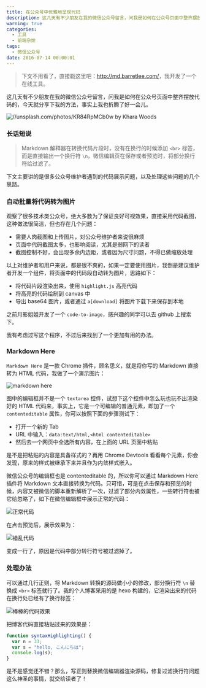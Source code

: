 ```yaml
---
title: 在公众号中优雅地呈现代码
description: 这几天有不少朋友在我的微信公众号留言，问我是如何在公众号页面中整齐摆放代码的，今天就分享下我的方法，事实上我也折腾了好一会儿。
warning: true
categories:
  - 工具
  - 前端杂烩
tags:
  - 微信公众号
date: 2016-07-14 00:00:01
---
```


> 下文不用看了，直接戳这里吧：<a href="http://md.barretlee.com/" target="_blank">http://md.barretlee.com/</a>，我开发了一个在线工具。

这几天有不少朋友在我的微信公众号留言，问我是如何在公众号页面中整齐摆放代码的，今天就分享下我的方法，事实上我也折腾了好一会儿。

![//unsplash.com/photos/KR84RpMCb0w by Khara Woods](../blogimgs/2016/07/14/6c0378f8gw1f5spwap82oj20p00dwacl.jpg)<!--<source src="https://ww1.sinaimg.cn/large/6c0378f8gw1f5spwap82oj20p00dwacl.jpg">-->

<!--more-->

### 长话短说

> Markdown 解释器在转换代码片段时，没有在换行的时候添加 `<br>` 标签，而是直接输出一个换行符 `\n`，微信编辑页在保存或者预览时，将部分换行符给过滤了。

下文主要讲的是很多公众号维护者遇到的代码展示问题，以及处理这些问题的几个思路。

### 自动批量将代码转为图片

观察了很多技术类公众号，绝大多数为了保证良好可视效果，直接采用代码截图，这种做法很简洁，但也存在几个问题：

- 需要人肉截图和上传图片，对公众号维护者来说很麻烦
- 页面中代码截图太多，也影响阅读，尤其是弱网下的读者
- 截图控制不好，会出现多余内边距，或者因为尺寸问题，不得已做缩放处理

以上对维护者和用户来说，都是很不爽的，如果一定要使用图片，我倒是建议维护者开发一个组件，将页面中的代码段自动转为图片，思路如下：

- 将代码片段渲染出来，使用 `highlight.js` 高亮代码
- 将高亮的代码绘制到 canvas 中
- 导出 base64 图片，或者通过 `a[download]` 将图片下载下来保存到本地

之前月影姐姐开发了一个 `code-to-image`，感兴趣的同学可以去 github 上搜索下。

我有考虑过写这个程序，不过后来找到了一个更加有用的办法。

### Markdown Here

`Markdown Here` 是一款 Chrome 插件，顾名思义，就是将你写的 Markdown 直接转为 HTML 代码，我做了一个演示图片：

![markdown here](../blogimgs/2016/07/14/6c0378f8gw1f5sr5vq6sng20f70c844o.gif)<!--<source src="https://ww1.sinaimg.cn/mw690/6c0378f8gw1f5sr5vq6sng20f70c844o.gif">-->

图中的编辑框并不是一个 `textarea` 控件，试想下这个控件中怎么玩也玩不出渲染好的 HTML 代码来，事实上，它是一个可编辑的普通元素，即加了一个 `contenteditable` 属性，你可以按照下面的步骤测试下：

- 打开一个新的 Tab
- URL 中输入：`data:text/html,<html contenteditable>`
- 然后去一个网页中全选所有内容，在上面的 URL 页面中粘贴

是不是把粘贴的内容是具备样式的？再用 Chrome Devtools 看看每个元素，你会发现，原来的样式被继承下来并且作为内敛样式嵌入。

微信公众号的编辑框也是 contenteditable 的，所以你可以通过 Markdown Here 插件将 Markdown 文本直接转换为代码。只可惜，可是在点击保存和预览的时候，内容又被微信的脚本重新解析了一次，过滤了部分内敛属性，一些转行符也被它给忽略了，如下在微信编辑框中展示正常的代码：

![正常代码](../blogimgs/2016/07/14/6c0378f8gw1f5spemu4oxj20x608ijs2.jpg)<!--<source src="https://ww1.sinaimg.cn/large/6c0378f8gw1f5spemu4oxj20x608ijs2.jpg">-->

在点击预览后，展示效果为：

![错乱代码](../blogimgs/2016/07/14/6c0378f8gw1f5spfr9y53j20kc0gowfi.jpg)<!--<source src="https://ww1.sinaimg.cn/large/6c0378f8gw1f5spfr9y53j20kc0gowfi.jpg">-->

变成一行了，原因是代码中部分转行符号被过滤掉了。

### 处理办法

可以通过几行正则，将 Markdown 转换的源码做小小的修改，部分换行符 `\n` 替换成 `<br>` 标签就行了。我的个人博客采用的是 hexo 构建的，它渲染出来的代码在换行处已经有了换行标签：

![棒棒的代码效果](../blogimgs/2016/07/14/6c0378f8gw1f5sprhj1v5j214c0ziafp.jpg)<!--<source src="https://ww1.sinaimg.cn/large/6c0378f8gw1f5sprhj1v5j214c0ziafp.jpg">-->

把博客代码直接粘贴过来的效果是：

```javascript
function syntaxHighlighting() {
  var n = 33;
  var s = "hello, こんにちは";
  console.log(s);
}
```

是不是感觉还不错？那么，写正则替换微信编辑器渲染源码，修复过滤换行符问题这么神圣的事情，就交给读者了！
